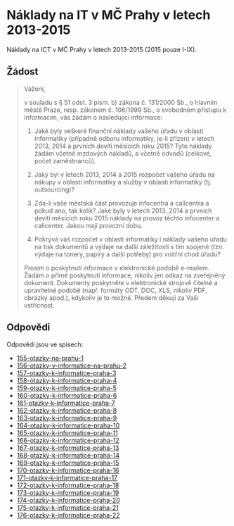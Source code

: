 
Náklady na IT v MČ Prahy v letech 2013-2015
===========================================

Náklady na ICT v MČ Prahy v letech 2013-2015 (2015 pouze I-IX).

Žádost
------

> Vážení,
>
> v souladu s § 51 odst. 3 písm. b) zákona č. 131/2000 Sb., o hlavním městě Praze, resp. zákonem č. 106/1999 Sb., o svobodném přístupu k informacím, vás žádám o následující informace:
>
> 1. Jaké byly veškeré finanční náklady vašeho úřadu v oblasti informatiky (případně odboru informatiky, je-li zřízen) v letech 2013, 2014 a prvních devíti měsících roku 2015? Tyto náklady žádám včetně mzdových nákladů, a včetně odvodů (celkové, počet zaměstnanců).
>
> 2. Jaký byl v letech 2013, 2014 a 2015 rozpočet vašeho úřadu na nákupy v oblasti informatiky a služby v oblasti informatiky (tj. outsourcing)?
>
> 3. Zda-li vaše městská část provozuje infocentra a callcentra a pokud ano, tak kolik? Jaké byly v letech 2013, 2014 a prvních devíti měsících roku 2015 náklady na provoz těchto infocenter a callcenter. Jakou mají provozní dobu.
>
> 4.  Pokrývá váš rozpočet v oblasti informatiky i náklady vašeho úřadu na tisk dokumentů a výdaje na další záležitosti s tím spojené (tzn. výdaje na tonery, papíry a další potřeby) pro vnitřní chod úřadu?
>
> Prosím o poskytnutí informace v elektronické podobě e-mailem. Žádám o přímé poskytnutí informace, nikoliv jen odkaz na zveřejněný dokument. Dokumenty poskytněte v elektronické strojově čitelné a upravitelné podobě (např. formáty ODT, DOC, XLS, nikoliv PDF, obrázky apod.), kdykoliv je to možné. Předem děkuji za Vaši vstřícnost.

Odpovědi
--------

Odpovědi jsou ve spisech:
- [155-otazky-na-prahu-1](http://github.com/pirati-cz/KlubPraha/tree/master/spisy/2015/155-otazky-na-prahu-1)
- [156-otazky-v-informatice-na-prahu-2](http://github.com/pirati-cz/KlubPraha/tree/master/spisy/2015/156-otazky-v-informatice-na-prahu-2)
- [157-otazky-k-informatice-praha-3](http://github.com/pirati-cz/KlubPraha/tree/master/spisy/2015/157-otazky-k-informatice-praha-3)
- [158-otazky-k-informatice-praha-4](http://github.com/pirati-cz/KlubPraha/tree/master/spisy/2015/158-otazky-k-informatice-praha-4)
- [159-otazky-k-informatice-praha-5](http://github.com/pirati-cz/KlubPraha/tree/master/spisy/2015/159-otazky-k-informatice-praha-5)
- [160-otazky-k-informatice-praha-6](http://github.com/pirati-cz/KlubPraha/tree/master/spisy/2015/160-otazky-k-informatice-praha-6)
- [161-otazky-k-informatice-praha-7](http://github.com/pirati-cz/KlubPraha/tree/master/spisy/2015/161-otazky-k-informatice-praha-7)
- [162-otazky-k-informatice-praha-8](http://github.com/pirati-cz/KlubPraha/tree/master/spisy/2015/162-otazky-k-informatice-praha-8)
- [163-otazky-k-informatice-praha-9](http://github.com/pirati-cz/KlubPraha/tree/master/spisy/2015/163-otazky-k-informatice-praha-9)
- [164-otazky-k-informatice-praha-10](http://github.com/pirati-cz/KlubPraha/tree/master/spisy/2015/164-otazky-k-informatice-praha-10)
- [165-otazky-k-informatice-praha-11](http://github.com/pirati-cz/KlubPraha/tree/master/spisy/2015/165-otazky-k-informatice-praha-11)
- [166-otazky-k-informatice-praha-12](http://github.com/pirati-cz/KlubPraha/tree/master/spisy/2015/166-otazky-k-informatice-praha-12)
- [167-otazky-k-informatice-praha-13](http://github.com/pirati-cz/KlubPraha/tree/master/spisy/2015/167-otazky-k-informatice-praha-13)
- [168-otazky-k-informatice-praha-14](http://github.com/pirati-cz/KlubPraha/tree/master/spisy/2015/168-otazky-k-informatice-praha-14)
- [169-otazky-k-informatice-praha-15](http://github.com/pirati-cz/KlubPraha/tree/master/spisy/2015/169-otazky-k-informatice-praha-15)
- [170-otazky-k-informatice-praha-16](http://github.com/pirati-cz/KlubPraha/tree/master/spisy/2015/170-otazky-k-informatice-praha-16)
- [171-otazky-k-informatice-praha-17](http://github.com/pirati-cz/KlubPraha/tree/master/spisy/2015/171-otazky-k-informatice-praha-17)
- [172-otazky-k-informatice-praha-18](http://github.com/pirati-cz/KlubPraha/tree/master/spisy/2015/172-otazky-k-informatice-praha-18)
- [173-otazky-k-informatice-praha-19](http://github.com/pirati-cz/KlubPraha/tree/master/spisy/2015/173-otazky-k-informatice-praha-19)
- [174-otazky-k-informatice-praha-20](http://github.com/pirati-cz/KlubPraha/tree/master/spisy/2015/174-otazky-k-informatice-praha-20)
- [175-otazky-k-informatice-praha-21](http://github.com/pirati-cz/KlubPraha/tree/master/spisy/2015/175-otazky-k-informatice-praha-21)
- [176-otazky-k-informatice-praha-22](http://github.com/pirati-cz/KlubPraha/tree/master/spisy/2015/176-otazky-k-informatice-praha-22)
